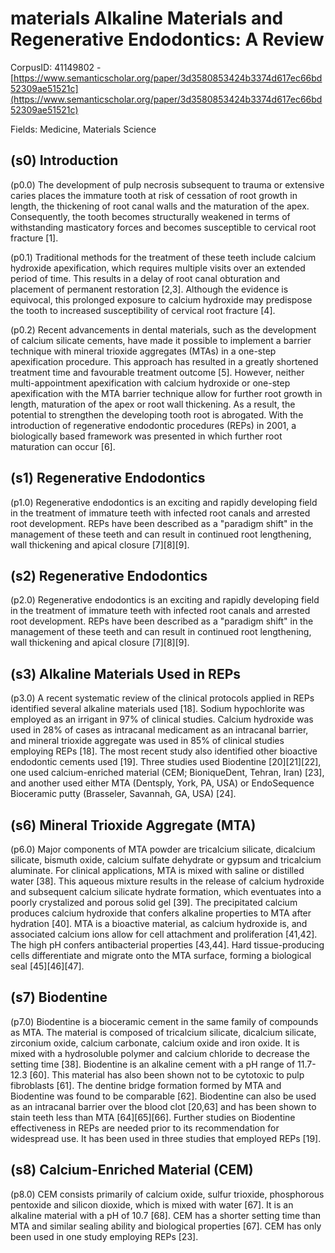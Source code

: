# materials Alkaline Materials and Regenerative Endodontics: A Review

CorpusID: 41149802 - [https://www.semanticscholar.org/paper/3d3580853424b3374d617ec66bd52309ae51521c](https://www.semanticscholar.org/paper/3d3580853424b3374d617ec66bd52309ae51521c)

Fields: Medicine, Materials Science

## (s0) Introduction
(p0.0) The development of pulp necrosis subsequent to trauma or extensive caries places the immature tooth at risk of cessation of root growth in length, the thickening of root canal walls and the maturation of the apex. Consequently, the tooth becomes structurally weakened in terms of withstanding masticatory forces and becomes susceptible to cervical root fracture [1].

(p0.1) Traditional methods for the treatment of these teeth include calcium hydroxide apexification, which requires multiple visits over an extended period of time. This results in a delay of root canal obturation and placement of permanent restoration [2,3]. Although the evidence is equivocal, this prolonged exposure to calcium hydroxide may predispose the tooth to increased susceptibility of cervical root fracture [4].

(p0.2) Recent advancements in dental materials, such as the development of calcium silicate cements, have made it possible to implement a barrier technique with mineral trioxide aggregates (MTAs) in a one-step apexification procedure. This approach has resulted in a greatly shortened treatment time and favourable treatment outcome [5]. However, neither multi-appointment apexification with calcium hydroxide or one-step apexification with the MTA barrier technique allow for further root growth in length, maturation of the apex or root wall thickening. As a result, the potential to strengthen the developing tooth root is abrogated. With the introduction of regenerative endodontic procedures (REPs) in 2001, a biologically based framework was presented in which further root maturation can occur [6].
## (s1) Regenerative Endodontics
(p1.0) Regenerative endodontics is an exciting and rapidly developing field in the treatment of immature teeth with infected root canals and arrested root development. REPs have been described as a "paradigm shift" in the management of these teeth and can result in continued root lengthening, wall thickening and apical closure [7][8][9].
## (s2) Regenerative Endodontics
(p2.0) Regenerative endodontics is an exciting and rapidly developing field in the treatment of immature teeth with infected root canals and arrested root development. REPs have been described as a "paradigm shift" in the management of these teeth and can result in continued root lengthening, wall thickening and apical closure [7][8][9].
## (s3) Alkaline Materials Used in REPs
(p3.0) A recent systematic review of the clinical protocols applied in REPs identified several alkaline materials used [18]. Sodium hypochlorite was employed as an irrigant in 97% of clinical studies. Calcium hydroxide was used in 28% of cases as intracanal medicament as an intracanal barrier, and mineral trioxide aggregate was used in 85% of clinical studies employing REPs [18]. The most recent study also identified other bioactive endodontic cements used [19]. Three studies used Biodentine [20][21][22], one used calcium-enriched material (CEM; BioniqueDent, Tehran, Iran) [23], and another used either MTA (Dentsply, York, PA, USA) or EndoSequence Bioceramic putty (Brasseler, Savannah, GA, USA) [24].
## (s6) Mineral Trioxide Aggregate (MTA)
(p6.0) Major components of MTA powder are tricalcium silicate, dicalcium silicate, bismuth oxide, calcium sulfate dehydrate or gypsum and tricalcium aluminate. For clinical applications, MTA is mixed with saline or distilled water [38]. This aqueous mixture results in the release of calcium hydroxide and subsequent calcium silicate hydrate formation, which eventuates into a poorly crystalized and porous solid gel [39]. The precipitated calcium produces calcium hydroxide that confers alkaline properties to MTA after hydration [40]. MTA is a bioactive material, as calcium hydroxide is, and associated calcium ions allow for cell attachment and proliferation [41,42]. The high pH confers antibacterial properties [43,44]. Hard tissue-producing cells differentiate and migrate onto the MTA surface, forming a biological seal [45][46][47].
## (s7) Biodentine
(p7.0) Biodentine is a bioceramic cement in the same family of compounds as MTA. The material is composed of tricalcium silicate, dicalcium silicate, zirconium oxide, calcium carbonate, calcium oxide and iron oxide. It is mixed with a hydrosoluble polymer and calcium chloride to decrease the setting time [38]. Biodentine is an alkaline cement with a pH range of 11.7-12.3 [60]. This material has also been shown not to be cytotoxic to pulp fibroblasts [61]. The dentine bridge formation formed by MTA and Biodentine was found to be comparable [62]. Biodentine can also be used as an intracanal barrier over the blood clot [20,63] and has been shown to stain teeth less than MTA [64][65][66]. Further studies on Biodentine effectiveness in REPs are needed prior to its recommendation for widespread use. It has been used in three studies that employed REPs [19].
## (s8) Calcium-Enriched Material (CEM)
(p8.0) CEM consists primarily of calcium oxide, sulfur trioxide, phosphorous pentoxide and silicon dioxide, which is mixed with water [67]. It is an alkaline material with a pH of 10.7 [68]. CEM has a shorter setting time than MTA and similar sealing ability and biological properties [67]. CEM has only been used in one study employing REPs [23].
